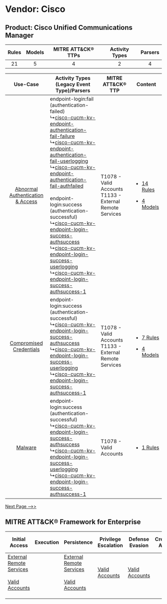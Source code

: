 Vendor: Cisco
=============
Product: Cisco Unified Communications Manager
---------------------------------------------
| Rules | Models | MITRE ATT&CK® TTPs | Activity Types | Parsers |
|:-----:|:------:|:------------------:|:--------------:|:-------:|
|  21   |   5    |         4          |       2        |    4    |

|    Use-Case    | Activity Types (Legacy Event Type)/Parsers    | MITRE ATT&CK® TTP    | Content    |
|:----:| ---- | ---- | ---- |
| [Abnormal Authentication & Access](../../../UseCases/uc_abnormal_authentication_&_access.md) |  endpoint-login:fail (authentication-failed)<br> ↳[cisco-cucm-kv-endpoint-authentication-fail-failure](Ps/pC_ciscocucmkvendpointauthenticationfailfailure.md)<br> ↳[cisco-cucm-kv-endpoint-authentication-fail-userlogging](Ps/pC_ciscocucmkvendpointauthenticationfailuserlogging.md)<br> ↳[cisco-cucm-kv-endpoint-authentication-fail-authfailed](Ps/pC_ciscocucmkvendpointauthenticationfailauthfailed.md)<br><br> endpoint-login:success (authentication-successful)<br> ↳[cisco-cucm-kv-endpoint-login-success-authsuccess](Ps/pC_ciscocucmkvendpointloginsuccessauthsuccess.md)<br> ↳[cisco-cucm-kv-endpoint-login-success-userlogging](Ps/pC_ciscocucmkvendpointloginsuccessuserlogging.md)<br> ↳[cisco-cucm-kv-endpoint-login-success-authsuccess-1](Ps/pC_ciscocucmkvendpointloginsuccessauthsuccess1.md)<br> | T1078 - Valid Accounts<br>T1133 - External Remote Services<br> | [<ul><li>14 Rules</li></ul><ul><li>4 Models</li></ul>](RM/r_m_cisco_cisco_unified_communications_manager_Abnormal_Authentication_&_Access.md) |
|          [Compromised Credentials](../../../UseCases/uc_compromised_credentials.md)          |  endpoint-login:success (authentication-successful)<br> ↳[cisco-cucm-kv-endpoint-login-success-authsuccess](Ps/pC_ciscocucmkvendpointloginsuccessauthsuccess.md)<br> ↳[cisco-cucm-kv-endpoint-login-success-userlogging](Ps/pC_ciscocucmkvendpointloginsuccessuserlogging.md)<br> ↳[cisco-cucm-kv-endpoint-login-success-authsuccess-1](Ps/pC_ciscocucmkvendpointloginsuccessauthsuccess1.md)<br>    | T1078 - Valid Accounts<br>T1133 - External Remote Services<br> | [<ul><li>7 Rules</li></ul><ul><li>4 Models</li></ul>](RM/r_m_cisco_cisco_unified_communications_manager_Compromised_Credentials.md)    |
|    [Malware](../../../UseCases/uc_malware.md)    |  endpoint-login:success (authentication-successful)<br> ↳[cisco-cucm-kv-endpoint-login-success-authsuccess](Ps/pC_ciscocucmkvendpointloginsuccessauthsuccess.md)<br> ↳[cisco-cucm-kv-endpoint-login-success-userlogging](Ps/pC_ciscocucmkvendpointloginsuccessuserlogging.md)<br> ↳[cisco-cucm-kv-endpoint-login-success-authsuccess-1](Ps/pC_ciscocucmkvendpointloginsuccessauthsuccess1.md)<br>    | T1078 - Valid Accounts<br>    | [<ul><li>1 Rules</li></ul>](RM/r_m_cisco_cisco_unified_communications_manager_Malware.md)    |
[Next Page -->>](2_ds_cisco_cisco_unified_communications_manager.md)

MITRE ATT&CK® Framework for Enterprise
--------------------------------------
| Initial Access                                                                                                                                   | Execution | Persistence                                                                                                                                      | Privilege Escalation                                                | Defense Evasion                                                     | Credential Access | Discovery | Lateral Movement | Collection | Command and Control                                                                                                                       | Exfiltration | Impact |
| ------------------------------------------------------------------------------------------------------------------------------------------------ | --------- | ------------------------------------------------------------------------------------------------------------------------------------------------ | ------------------------------------------------------------------- | ------------------------------------------------------------------- | ----------------- | --------- | ---------------- | ---------- | ----------------------------------------------------------------------------------------------------------------------------------------- | ------------ | ------ |
| [External Remote Services](https://attack.mitre.org/techniques/T1133)<br><br>[Valid Accounts](https://attack.mitre.org/techniques/T1078)<br><br> |           | [External Remote Services](https://attack.mitre.org/techniques/T1133)<br><br>[Valid Accounts](https://attack.mitre.org/techniques/T1078)<br><br> | [Valid Accounts](https://attack.mitre.org/techniques/T1078)<br><br> | [Valid Accounts](https://attack.mitre.org/techniques/T1078)<br><br> |                   |           |                  |            | [Proxy: Multi-hop Proxy](https://attack.mitre.org/techniques/T1090/003)<br><br>[Proxy](https://attack.mitre.org/techniques/T1090)<br><br> |              |        |